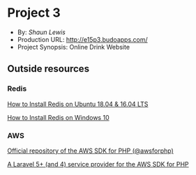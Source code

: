# Project 3
+ By: *Shaun Lewis*
+ Production URL: <http://e15p3.budoapps.com/>
+ Project Synopsis: Online Drink Website

## Outside resources

### Redis
[How to Install Redis on Ubuntu 18.04 & 16.04 LTS](https://tecadmin.net/install-redis-ubuntu/)

[How to Install Redis on Windows 10](https://www.youtube.com/watch?v=188Fy-oCw4w)

### AWS
[Official repository of the AWS SDK for PHP (@awsforphp) ](https://github.com/aws/aws-sdk-php)

[A Laravel 5+ (and 4) service provider for the AWS SDK for PHP](https://github.com/aws/aws-sdk-php-laravel)





